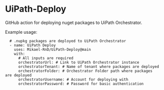 # UiPath-Deploy
GitHub action for deploying nuget packages to UiPath Orchestrator. 

Example usage:

      # .nupkg packages are deployed to UiPath Orchestrator
      - name: UiPath Deploy
        uses: Mikael-RnD/UiPath-Deploy@main
        with:
          # All inputs are required
          orchestratorUrl: # Link to UiPath Orchestrator instance
          orchestratorTenant: # Name of tenant where packages are deployed
          orchestratorFolder: # Orchestrator Folder path where packages are deployed
          orchestratorUsername: # Account for deploying with
          orchestratorPassword: # Password for basic authentication

